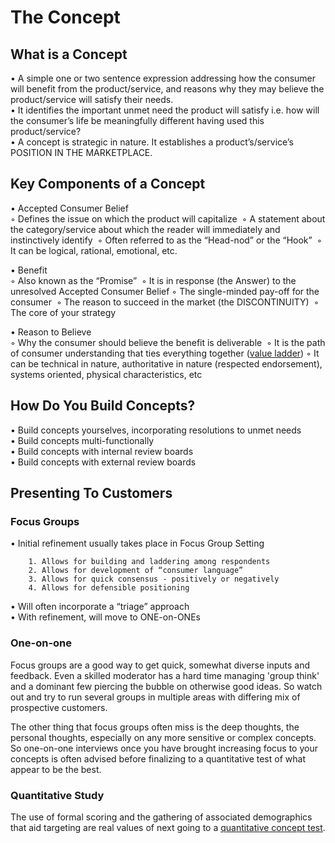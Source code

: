 
# The Concept 

## What is a Concept


• A simple one or two sentence expression addressing how the consumer will benefit from the product/service, and reasons why they may believe the product/service will satisfy their needs.<br>
• It identifies the important unmet need the product will satisfy i.e. how will the consumer’s life be meaningfully different having used this product/service?<br>
• A concept is strategic in nature.  It establishes a product’s/service’s POSITION IN THE MARKETPLACE.<br>


 ## Key Components of a Concept

      
• Accepted Consumer Belief<br>
        ◦ Defines the issue on which the product will capitalize 
        ◦ A statement about the category/service about which the reader will immediately and instinctively identify 
        ◦ Often referred to as the “Head-nod” or the “Hook” 
        ◦ It can be logical, rational, emotional, etc.

• Benefit<br>
        ◦ Also known as the “Promise” 
        ◦ It is in response (the Answer) to the unresolved Accepted Consumer Belief
        ◦ The single-minded pay-off for the consumer 
        ◦ The reason to succeed in the market (the DISCONTINUITY) 
        ◦ The core of your strategy

• Reason to Believe<br>
        ◦ Why the consumer should believe the benefit is deliverable 
        ◦ It is the path of consumer understanding that ties everything together ([value ladder](../business/ladder.md))
        ◦ It can be technical in nature, authoritative in nature (respected endorsement), systems oriented, physical characteristics, etc



## How Do You Build Concepts?

• Build concepts yourselves, incorporating resolutions to unmet needs<br>
• Build concepts multi-functionally<br>
• Build concepts with internal review boards<br>
• Build concepts with external review boards<br>

## Presenting To Customers

### Focus Groups
• Initial refinement usually takes place in Focus Group Setting<br>

        1. Allows for building and laddering among respondents
        2. Allows for development of “consumer language”
        3. Allows for quick consensus - positively or negatively
        4. Allows for defensible positioning
        
• Will often incorporate a “triage” approach<br>
• With refinement, will move to ONE-on-ONEs<br>

### One-on-one
Focus groups are a good way to get quick, somewhat diverse inputs and feedback.  Even a skilled moderator has a hard time managing 'group think' and a dominant few piercing the bubble on otherwise good ideas.  So watch out and try to run several groups in multiple areas with differing mix of prospective customers.

The other thing that focus groups often miss is the deep thoughts, the personal thoughts, especially on any more sensitive or complex concepts.  So one-on-one interviews once you have brought increasing focus to your concepts is often advised before finalizing to a quantitative test of what appear to be the best.
  
### Quantitative Study
The use of formal scoring and the gathering of associated demographics that aid targeting are real values of next going to a [quantitative concept test](../business/conceptquestions.md).
